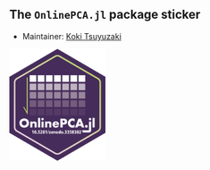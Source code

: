 ## The `OnlinePCA.jl` package sticker

* Maintainer: [Koki Tsuyuzaki](https://github.com/kokitsuyuzaki/)

<img src=OnlinePCA.jl.png height="200">